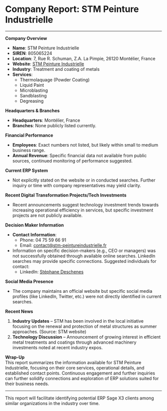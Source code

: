 # **Company Report: STM Peinture Industrielle**
---
**Company Overview**  
- **Name**: STM Peinture Industrielle  
- **SIREN**: 805065224  
- **Location**: 7, Rue R. Schuman, Z.A. La Pimpie, 26120 Montélier, France  
- **Website**: [STM Peinture Industrielle](https://www.stm-peintureindustrielle.fr/)  
- **Industry**: Treatment and coating of metals  
- **Services**:  
  - Thermolaquage (Powder Coating)  
  - Liquid Paint  
  - Microblasting  
  - Sandblasting  
  - Degreasing  

**Headquarters & Branches**  
- **Headquarters**: Montélier, France  
- **Branches**: None publicly listed currently.

**Financial Performance**  
- **Employees**: Exact numbers not listed, but likely within small to medium business range.
- **Annual Revenue**: Specific financial data not available from public sources, continued monitoring of performance suggested.

**Current ERP System**  
- Not explicitly stated on the website or in conducted searches. Further inquiry or time with company representatives may yield clarity.

**Recent Digital Transformation Projects/Tech Investments**  
- Recent announcements suggest technology investment trends towards increasing operational efficiency in services, but specific investment projects are not publicly available.

**Decision Maker Information**  
- **Contact Information**:  
  - Phone: 04 75 59 66 91  
  - Email: contact@stm-peintureindustrielle.fr  
- Information on specific decision-makers (e.g., CEO or managers) was not successfully obtained through available online searches. LinkedIn searches may provide specific connections. Suggested individuals for contact:
  - LinkedIn: [Stéphane Deschenes](https://ca.linkedin.com/in/stéphane-deschenes-1a6b76159)

**Social Media Presence**  
- The company maintains an official website but specific social media profiles (like LinkedIn, Twitter, etc.) were not directly identified in current searches.

**Recent News**  
1. **Industry Updates** – STM has been involved in the local initiative focusing on the renewal and protection of metal structures as summer approaches. (Source: STM website)
2. **Technology Discussion** – Announcement of growing interest in efficient metal treatments and coatings through advanced machinery investments noted at recent industry expos. 

**Wrap-Up**  
This report summarizes the information available for STM Peinture Industrielle, focusing on their core services, operational details, and established contact points. Continuous engagement and further inquiries can further solidify connections and exploration of ERP solutions suited for their business needs.

---
This report will facilitate identifying potential ERP Sage X3 clients among similar organizations in the industry over time.
```